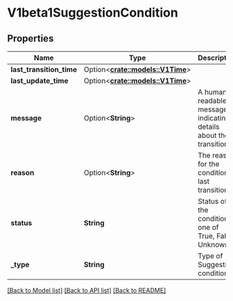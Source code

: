 # V1beta1SuggestionCondition

## Properties

Name | Type | Description | Notes
------------ | ------------- | ------------- | -------------
**last_transition_time** | Option<[**crate::models::V1Time**](v1.Time.md)> |  | [optional]
**last_update_time** | Option<[**crate::models::V1Time**](v1.Time.md)> |  | [optional]
**message** | Option<**String**> | A human readable message indicating details about the transition. | [optional]
**reason** | Option<**String**> | The reason for the condition's last transition. | [optional]
**status** | **String** | Status of the condition, one of True, False, Unknown. | [default to ]
**_type** | **String** | Type of Suggestion condition. | [default to ]

[[Back to Model list]](../README.md#documentation-for-models) [[Back to API list]](../README.md#documentation-for-api-endpoints) [[Back to README]](../README.md)


